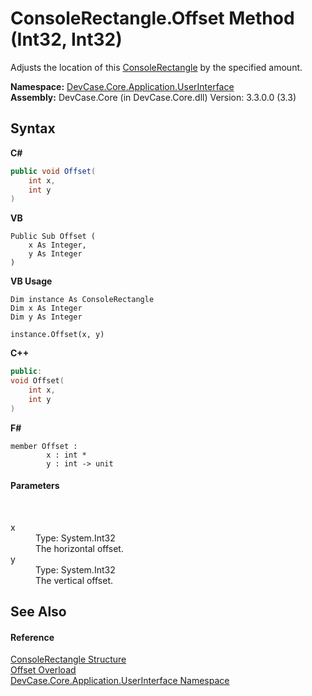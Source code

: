 # ConsoleRectangle.Offset Method (Int32, Int32)
 

Adjusts the location of this <a href="T_DevCase_Core_Application_UserInterface_ConsoleRectangle">ConsoleRectangle</a> by the specified amount.

**Namespace:**&nbsp;<a href="N_DevCase_Core_Application_UserInterface">DevCase.Core.Application.UserInterface</a><br />**Assembly:**&nbsp;DevCase.Core (in DevCase.Core.dll) Version: 3.3.0.0 (3.3)

## Syntax

**C#**<br />
``` C#
public void Offset(
	int x,
	int y
)
```

**VB**<br />
``` VB
Public Sub Offset ( 
	x As Integer,
	y As Integer
)
```

**VB Usage**<br />
``` VB Usage
Dim instance As ConsoleRectangle
Dim x As Integer
Dim y As Integer

instance.Offset(x, y)
```

**C++**<br />
``` C++
public:
void Offset(
	int x, 
	int y
)
```

**F#**<br />
``` F#
member Offset : 
        x : int * 
        y : int -> unit 

```


#### Parameters
&nbsp;<dl><dt>x</dt><dd>Type: System.Int32<br />The horizontal offset.</dd><dt>y</dt><dd>Type: System.Int32<br />The vertical offset.</dd></dl>

## See Also


#### Reference
<a href="T_DevCase_Core_Application_UserInterface_ConsoleRectangle">ConsoleRectangle Structure</a><br /><a href="Overload_DevCase_Core_Application_UserInterface_ConsoleRectangle_Offset">Offset Overload</a><br /><a href="N_DevCase_Core_Application_UserInterface">DevCase.Core.Application.UserInterface Namespace</a><br />